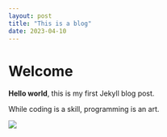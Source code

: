 ```yaml
---
layout: post
title: "This is a blog"
date: 2023-04-10
---
```


# Welcome

**Hello world**, this is my first Jekyll blog post.

While coding is a skill, programming is an art.

<img src="https://kprofiles.com/wp-content/uploads/2019/01/cje-900x600.jpeg" />

